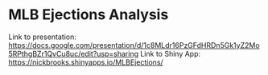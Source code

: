 # MLB Ejections Analysis
Link to presentation: https://docs.google.com/presentation/d/1c8MLdr16PzGFdHRDn5Gk1yZ2Mo5RPthgBZr1QvCu8uc/edit?usp=sharing
Link to Shiny App: https://nickbrooks.shinyapps.io/MLBEjections/
